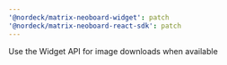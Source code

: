 ```yaml
---
'@nordeck/matrix-neoboard-widget': patch
'@nordeck/matrix-neoboard-react-sdk': patch
---
```


Use the Widget API for image downloads when available
